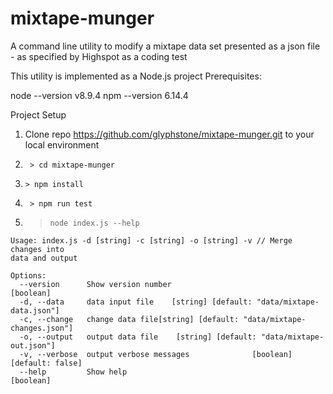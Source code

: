 # mixtape-munger
A command line utility to modify a mixtape data set presented as a json file - as specified by Highspot as a coding test

This utility is implemented as a Node.js project
Prerequisites:

node --version
v8.9.4
npm --version
6.14.4


Project Setup
1. Clone repo https://github.com/glyphstone/mixtape-munger.git to your local environment
2. ``` > cd mixtape-munger```
2. ``` > npm install ```
3. ``` > npm run test```

4. > ``` node index.js --help ```

```
Usage: index.js -d [string] -c [string] -o [string] -v // Merge changes into
data and output

Options:
  --version      Show version number                                   [boolean]
  -d, --data     data input file    [string] [default: "data/mixtape-data.json"]
  -c, --change   change data file[string] [default: "data/mixtape-changes.json"]
  -o, --output   output data file    [string] [default: "data/mixtape-out.json"]
  -v, --verbose  output verbose messages              [boolean] [default: false]
  --help         Show help                                             [boolean]

```


